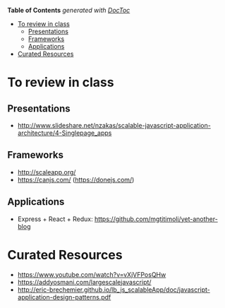 <!-- START doctoc generated TOC please keep comment here to allow auto update -->
<!-- DON'T EDIT THIS SECTION, INSTEAD RE-RUN doctoc TO UPDATE -->
**Table of Contents**  *generated with [DocToc](https://github.com/thlorenz/doctoc)*

- [To review in class](#to-review-in-class)
  - [Presentations](#presentations)
  - [Frameworks](#frameworks)
  - [Applications](#applications)
- [Curated Resources](#curated-resources)

<!-- END doctoc generated TOC please keep comment here to allow auto update -->

# To review in class

## Presentations
- http://www.slideshare.net/nzakas/scalable-javascript-application-architecture/4-Singlepage_apps

## Frameworks
- http://scaleapp.org/
- https://canjs.com/ (https://donejs.com/)

## Applications
- Express + React + Redux: https://github.com/mgtitimoli/yet-another-blog

# Curated Resources
- https://www.youtube.com/watch?v=vXjVFPosQHw
- https://addyosmani.com/largescalejavascript/
- http://eric-brechemier.github.io/lb_js_scalableApp/doc/javascript-application-design-patterns.pdf
